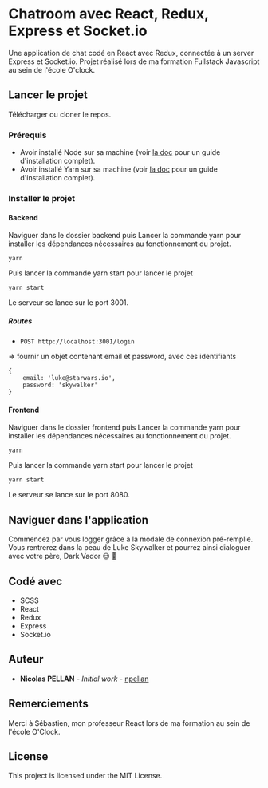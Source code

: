 # Chatroom avec React, Redux, Express et Socket.io

Une application de chat codé en React avec Redux, connectée à un server Express et Socket.io.
Projet réalisé lors de ma formation Fullstack Javascript au sein de l'école O'clock.

## Lancer le projet

Télécharger ou cloner le repos.

### Prérequis

* Avoir installé Node sur sa machine (voir [la doc](https://nodejs.org/en/docs/) pour un guide d'installation complet).
* Avoir installé Yarn sur sa machine (voir [la doc](https://yarnpkg.com/getting-started/install) pour un guide d'installation complet).

### Installer le projet

#### Backend

Naviguer dans le dossier backend puis Lancer la commande yarn pour installer les dépendances nécessaires au fonctionnement du projet.

```
yarn
```

Puis lancer la commande yarn start pour lancer le projet

```
yarn start
```

Le serveur se lance sur le port 3001.

##### Routes

- `POST http://localhost:3001/login`

=> fournir un objet contenant email et password, avec ces identifiants

```
{
    email: 'luke@starwars.io',
    password: 'skywalker'
}
```

#### Frontend

Naviguer dans le dossier frontend puis Lancer la commande yarn pour installer les dépendances nécessaires au fonctionnement du projet.
```
yarn
```

Puis lancer la commande yarn start pour lancer le projet

```
yarn start
```

Le serveur se lance sur le port 8080.

## Naviguer dans l'application

Commencez par vous logger grâce à la modale de connexion pré-remplie.
Vous rentrerez dans la peau de Luke Skywalker et pourrez ainsi dialoguer avec votre père, Dark Vador :wink: :mega:

## Codé avec

* SCSS
* React
* Redux
* Express
* Socket.io

## Auteur

* **Nicolas PELLAN** - *Initial work* - [npellan](https://github.com/npellan)

## Remerciements

Merci à Sébastien, mon professeur React lors de ma formation au sein de l'école O'Clock.

## License

This project is licensed under the MIT License.
